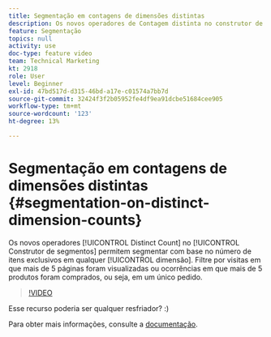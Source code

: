 ```yaml
---
title: Segmentação em contagens de dimensões distintas
description: Os novos operadores de Contagem distinta no construtor de segmentos permitem segmentar com base no número de itens únicos em qualquer dimensão. Filtre por visitas em que mais de 5 páginas foram visualizadas ou ocorrências em que mais de 5 produtos foram comprados, ou seja, em um único pedido.
feature: Segmentação
topics: null
activity: use
doc-type: feature video
team: Technical Marketing
kt: 2918
role: User
level: Beginner
exl-id: 47bd517d-d315-46bd-a17e-c01574a7bb7d
source-git-commit: 32424f3f2b05952fe4df9ea91dcbe51684cee905
workflow-type: tm+mt
source-wordcount: '123'
ht-degree: 13%

---
```


# Segmentação em contagens de dimensões distintas {#segmentation-on-distinct-dimension-counts}

Os novos operadores [!UICONTROL Distinct Count] no [!UICONTROL Construtor de segmentos] permitem segmentar com base no número de itens exclusivos em qualquer [!UICONTROL dimensão]. Filtre por visitas em que mais de 5 páginas foram visualizadas ou ocorrências em que mais de 5 produtos foram comprados, ou seja, em um único pedido.

>[!VIDEO](https://video.tv.adobe.com/v/27257/?quality=9)

Esse recurso poderia ser qualquer resfriador? :)

Para obter mais informações, consulte a [documentação](https://marketing.adobe.com/resources/help/en_US/analytics/segment/seg_operators.html).
